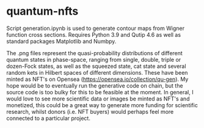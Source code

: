 # quantum-nfts
Script generation.ipynb is used to generate contour maps from Wigner function cross sections. Requires Python 3.9 and Qutip 4.6 as well as standard packages Matplotlib and Numbpy. 

The .png files represent the quasi-probability distributions of different quantum states in phase-space, ranging from single, double, triple or dozen-Fock states, as well as the squeezed state, cat state and several random kets in Hilbert spaces of different dimensions. These have been minted as NFT's on Opensea (https://opensea.io/collection/qu-gen). My hope would be to eventually run the generative code on chain, but the source code is too bulky for this to be feasible at the moment. In general, I would love to see more scientific data or images be minted as NFT's and monetized, this could be a great way to generate more funding for scientific research, whilst donors (i.e. NFT buyers) would perhaps feel more connected to a particular project.
